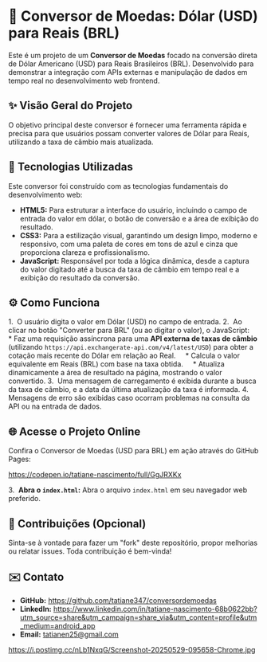 # 💱 Conversor de Moedas: Dólar (USD) para Reais (BRL) 

Este é um projeto de um **Conversor de Moedas** focado na conversão direta de Dólar Americano (USD) para Reais Brasileiros (BRL). Desenvolvido para demonstrar a integração com APIs externas e manipulação de dados em tempo real no desenvolvimento web frontend. 

## ✨ Visão Geral do Projeto 

O objetivo principal deste conversor é fornecer uma ferramenta rápida e precisa para que usuários possam converter valores de Dólar para Reais, utilizando a taxa de câmbio mais atualizada. 

## 🚀 Tecnologias Utilizadas 

Este conversor foi construído com as tecnologias fundamentais do desenvolvimento web: 

* **HTML5:** Para estruturar a interface do usuário, incluindo o campo de entrada do valor em dólar, o botão de conversão e a área de exibição do resultado.
* **CSS3:** Para a estilização visual, garantindo um design limpo, moderno e responsivo, com uma paleta de cores em tons de azul e cinza que proporciona clareza e profissionalismo.
* **JavaScript:** Responsável por toda a lógica dinâmica, desde a captura do valor digitado até a busca da taxa de câmbio em tempo real e a exibição do resultado da conversão. 

## ⚙️ Como Funciona 

1.  O usuário digita o valor em Dólar (USD) no campo de entrada.
2.  Ao clicar no botão "Converter para BRL" (ou ao digitar o valor), o JavaScript:
    * Faz uma requisição assíncrona para uma **API externa de taxas de câmbio** (utilizando `https://api.exchangerate-api.com/v4/latest/USD`) para obter a cotação mais recente do Dólar em relação ao Real.
    * Calcula o valor equivalente em Reais (BRL) com base na taxa obtida.
    * Atualiza dinamicamente a área de resultado na página, mostrando o valor convertido.
3.  Uma mensagem de carregamento é exibida durante a busca da taxa de câmbio, e a data da última atualização da taxa é informada.
4.  Mensagens de erro são exibidas caso ocorram problemas na consulta da API ou na entrada de dados. 

## 🌐 Acesse o Projeto Online 

Confira o Conversor de Moedas (USD para BRL) em ação através do GitHub Pages: 

https://codepen.io/tatiane-nascimento/full/GgJRXKx


3.  **Abra o `index.html`:** Abra o arquivo `index.html` em seu navegador web preferido. 

## 🤝 Contribuições (Opcional) 

Sinta-se à vontade para fazer um "fork" deste repositório, propor melhorias ou relatar issues. Toda contribuição é bem-vinda! 

## ✉️ Contato 

* **GitHub:** https://github.com/tatiane347/conversordemoedas
* **LinkedIn:** https://www.linkedin.com/in/tatiane-nascimento-68b0622bb?utm_source=share&utm_campaign=share_via&utm_content=profile&utm_medium=android_app
* **Email:** tatianen25@gmail.com 

https://i.postimg.cc/nLb1NxqG/Screenshot-20250529-095658-Chrome.jpg

